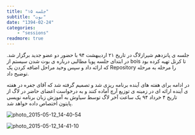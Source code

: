 ```yaml
---
title: "جلسه ‍۱۵"
subtitle: "بوت"
date: "1394-02-24"
categories:
    - "sessions"
readmore: true
---
```

جلسه ی پانزدهم شیرازلاگ در تاریخ ۲۱ اردیبهشت ۹۴ با حضور دو عضو جدید برگزار شد. در ابتدای جلسه پویا مطالبی درباره ی بوت شدن سیستم از bois تا کرنل تهیه کرده بود که ارائه داد و سپس وحید مراحل اضافه کردن یک Repository را مرحله به مرحله توضیح داد.

در ادامه برای هفته های آینده برنامه ریزی شد و تصمیم گرفته شد که آقای جفره در هفته ی آینده ارائه ای در زمینه ی توزیع آرچ آماده کنند و به درخواست اعضای حاضر در لاگ از تاریخ ۴ خرداد ۹۴ یک ساعت آخر لاگ توسط سیاوش به آموزش زبان برنامه نویسی پایتون اختصاص داده خواهد شد.

<!-- FIXME Missing pucture ![](https://shirazlug.ir/wp-content/uploads/2015/05/6jue_photo_2015-05-12_14-40-54.jpg) -->

![photo_2015-05-12_14-40-54](../../img/759884b2-fdbb-11e6-86dd-a088b4d860141488289225.5020704.jpg)

![photo_2015-05-12_14-41-10](../../img/75988840-fdbb-11e6-86dd-a088b4d860141488289225.5021396.jpg)
